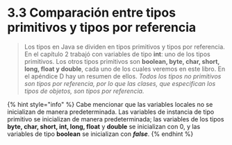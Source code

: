 # 3.3 Comparación entre tipos primitivos y tipos por referencia

> Los tipos en Java se dividen en tipos primitivos y tipos por referencia. En el capítulo 2 trabajó con variables de tipo **int**: uno de los tipos primitivos. Los otros tipos primitivos son **boolean, byte, char, short, long, float y double**, cada uno de los cuales veremos en este libro. En el apéndice D hay un resumen de ellos. _Todos los tipos no primitivos son tipos por referencia, por lo que las clases, que especifican los tipos de objetos, son tipos por referencia._

{% hint style="info" %}
Cabe mencionar que las variables locales no se inicializan de manera predeterminada. Las variables de instancia de tipo primitivo se inicializan de manera predeterminada; las variables de los tipos **byte, char, short, int, long, float** y **double** se inicializan con 0, y las variables de tipo **boolean** se inicializan con _**false**_.
{% endhint %}
